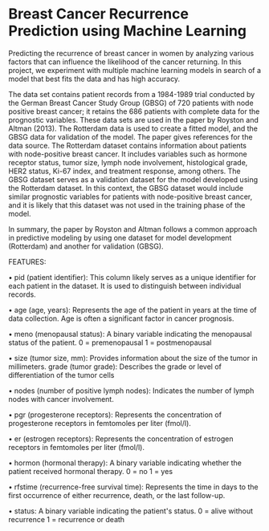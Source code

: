 # Breast Cancer Recurrence Prediction using Machine Learning 
Predicting the recurrence of breast cancer in women by analyzing various factors that can influence the likelihood of the cancer returning. In this project, we experiment with multiple machine learning models in search of a model that best fits the data and has high accuracy.

The data set contains patient records from a 1984-1989 trial conducted by the German Breast Cancer Study Group (GBSG) of 720 patients with node positive breast cancer; it retains the 686 patients with complete data for the prognostic variables. These data sets are used in the paper by Royston and Altman (2013). The Rotterdam data is used to create a fitted model, and the GBSG data for validation of the model. The paper gives references for the data source. 
The Rotterdam dataset contains information about patients with node-positive breast cancer. It includes variables such as hormone receptor status, tumor size, lymph node involvement, histological grade, HER2 status, Ki-67 index, and treatment response, among others. The GBSG dataset serves as a validation dataset for the model developed using the Rotterdam dataset. In this context, the GBSG dataset would include similar prognostic variables for patients with node-positive breast cancer, and it is likely that this dataset was not used in the training phase of the model.

In summary, the paper by Royston and Altman follows a common approach in predictive modeling by using one dataset for model development (Rotterdam) and another for validation (GBSG).


FEATURES:

•	pid (patient identifier):
This column likely serves as a unique identifier for each patient in the dataset. It is used to distinguish between individual records.

•	age (age, years):
Represents the age of the patient in years at the time of data collection. Age is often a significant factor in cancer prognosis.

•	meno (menopausal status):
A binary variable indicating the menopausal status of the patient.
0 = premenopausal
1 = postmenopausal

•	size (tumor size, mm):
Provides information about the size of the tumor in millimeters. grade (tumor grade):
Describes the grade or level of differentiation of the tumor cells

•	nodes (number of positive lymph nodes):
Indicates the number of lymph nodes with cancer involvement. 

•	pgr (progesterone receptors):
Represents the concentration of progesterone receptors in femtomoles per liter (fmol/l).

•	er (estrogen receptors):
Represents the concentration of estrogen receptors in femtomoles per liter (fmol/l). 

•	hormon (hormonal therapy):
A binary variable indicating whether the patient received hormonal therapy.
0 = no
1 = yes

•	rfstime (recurrence-free survival time):
Represents the time in days to the first occurrence of either recurrence, death, or the last follow-up. 

•	status:
A binary variable indicating the patient's status.
0 = alive without recurrence
1 = recurrence or death

